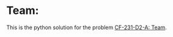 # Team:

This is the python solution for the problem [CF-231-D2-A: Team](https://codeforces.com/contest/231/problem/A).
